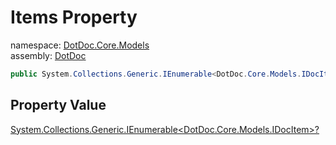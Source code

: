 ﻿# Items Property

namespace: [DotDoc\.Core\.Models](../../DotDoc.Core.Models.md)<br />
assembly: [DotDoc](../../../DotDoc.md)



```csharp
public System.Collections.Generic.IEnumerable<DotDoc.Core.Models.IDocItem>? Items { get; };
```

## Property Value

[System\.Collections\.Generic\.IEnumerable\<DotDoc\.Core\.Models\.IDocItem\>?](https://docs.microsoft.com/dotnet/api/System.Collections.Generic.IEnumerable-1)

